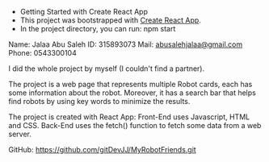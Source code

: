 * Getting Started with Create React App
* This project was bootstrapped with [Create React App](https://github.com/facebook/create-react-app).
* In the project directory, you can run:
  npm start

Name: Jalaa Abu Saleh
ID: 315893073
Mail: abusalehjalaa@gmail.com
Phone: 0543300104

I did the whole project by myself (I couldn't find a partner).

The project is a web page that represents multiple Robot cards, each has some information about the robot.
Moreover, it has a search bar that helps find robots by using key words to minimize the results.

The project is created with React App:
Front-End uses Javascript, HTML and CSS.
Back-End uses the fetch() function to fetch some data from a web server.

GitHub: https://github.com/gitDevJJ/MyRobotFriends.git



